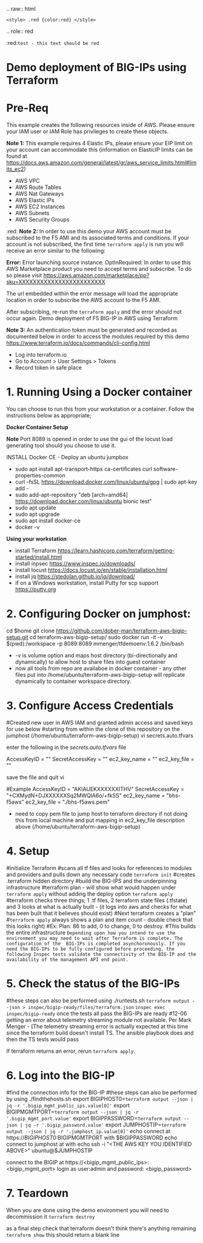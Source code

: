 .. raw:: html

    <style> .red {color:red} </style>

.. role:: red

:red:`test - this text should be red`

# Demo deployment of BIG-IPs using Terraform
# Pre-Req
This example creates the following resources inside of AWS.  Please ensure your IAM user or IAM Role has privileges to create these objects.

**Note 1:** This example requires 4 Elastic IPs, please ensure your EIP limit on your account can accommodate this (information on ElasticIP limits can be found at https://docs.aws.amazon.com/general/latest/gr/aws_service_limits.html#limits_ec2)
 - AWS VPC
 - AWS Route Tables
 - AWS Nat Gateways
 - AWS Elastic IPs
 - AWS EC2 Instances
 - AWS Subnets
 - AWS Security Groups

 :red: **Note 2:** In order to use this demo your AWS account must be subscribed to the F5 AMI and its associated terms and conditions. If your account is not subscribed, the first time ```terraform apply``` is run you will receive an error similar to the following:

 **Error:** Error launching source instance: OptInRequired: In order to use this AWS Marketplace product you need to accept terms and subscribe. To do so please 
visit https://aws.amazon.com/marketplace/pp?sku=XXXXXXXXXXXXXXXXXXXXXXXX

The url embedded within the error message will load the appropriate location in order to subscribe the AWS account to the F5 AMI.

After subscribing, re-run the ```terraform apply``` and the error should not occur again.
Demo deployment of F5 BIG-IP in AWS using Terraform

 **Note 3:** An authentication token must be generated and recorded as documented below in order to access the modules required by this demo
https://www.terraform.io/docs/commands/cli-config.html
- Log into terraform.io
- Go to Account > User Settings > Tokens
- Record token in safe place
# 1. Running Using a Docker container
You can choose to run this from your workstation or a container. Follow the instructions below as appropriate;

**Docker Container Setup**

**Note** Port 8089 is opened in order to use the gui of the locust load generating tool should you choose to use it.

INSTALL Docker CE - Deploy an ubuntu jumpbox 
  - sudo apt install apt-transport-https ca-certificates curl software-properties-common
  - curl -fsSL https://download.docker.com/linux/ubuntu/gpg | sudo apt-key add -
  - sudo add-apt-repository "deb [arch=amd64] https://download.docker.com/linux/ubuntu bionic test"
  - sudo apt update
  - sudo apt upgrade
  - sudo apt install docker-ce
  - docker -v

**Using your workstation**
  - install Terraform https://learn.hashicorp.com/terraform/getting-started/install.html
  - install inpsec https://www.inspec.io/downloads/
  - install locust https://docs.locust.io/en/stable/installation.html
  - install jq https://stedolan.github.io/jq/download/
  - if on a Windows workstation, install Putty for scp support https://putty.org
# 2. Configuring Docker on jumphost: 
cd $home
git clone https://github.com/dober-man/terraform-aws-bigip-setup.git
cd terraform-aws-bigip-setup/
sudo docker run -it -v $(pwd):/workspace -p 8089:8089 mmenger/tfdemoenv:1.6.2 /bin/bash

* -v is volume option and maps host directory (bi-directionally and dynamically) to allow host to share files into guest container
* now all tools from repo are availaboe in docker container - any other files put into /home/ubuntu/terraform-aws-bigip-setup will replicate dynamically to container workspace directory. 
# 3. Configure Access Credentials
#Created new user in AWS IAM and granted admin access and saved keys for use below
#starting from within the clone of this repository on the jumphost (/home/ubuntu/terraform-aws-bigip-setup)
vi secrets.auto.tfvars

enter the following in the *secrets.auto.tfvars* file

AccessKeyID         = "<AN ACCESS KEY FOR YOUR AWS ACCOUNT>" 
SecretAccessKey     = "<THE SECRET KEY ASSOCIATED WITH THE AWS ACCESS KEY>" 
ec2_key_name        = "<THE NAME OF AN AWS KEY PAIR WHICH IS ASSOCIATE WITH THE AWS ACOUNT>"
ec2_key_file        = "<THE PATH TO AN SSH KEY FILE USED TO CONNECT TO THE UBUNTU SERVER ONCE IT IS CREATED. NOTE: THIS PATH SHOULD BE RELATIVE TO THE CONTAINER ROOT>"

save the file and quit vi

#Example
AccessKeyID         = "AKIAUEKXXXXXXITHV"
SecretAccessKey     = "+CXMydN+DJXXXXXXSq2MWQlA6o/+fkSS"
ec2_key_name        = "bhs-f5aws"
ec2_key_file        = "./bhs-f5aws.pem"

* need to copy pem file to jump host to terraform directory if not doing this from local machine and put mapping in ec2_key_file description above (/home/ubuntu/terraform-aws-bigip-setup)
# 4. Setup 
#initialize Terraform
#scans all tf files and looks for references to modules and providers and pulls down any necessary code
```terraform init```
#creates .terraform hidden directory
#build the BIG-IPS and the underpinning infrastructure
#terraform plan - will show what would happen under ```terraform apply``` without adding the deploy option
```terraform apply```
#terraform checks three things; 1 .tf files, 2 terraform state files (.tfstate) and 3 looks at what is actually built - (it logs into aws and checks for what has been built that it believes should exist)
#Next terraform creates a "plan"
#```terraform apply``` always shows a plan and item count - double check that this looks right)
#Ex: Plan: 86 to add, 0 to change, 0 to destroy.
#This builds the entire infrastructure 
```Depending upon how you intend to use the environment you may need to wait after Terraform is complete. The configuration of the  BIG-IPs is completed asynchoronously. If you need the BIG-IPs to be fully configured before proceeding, the following Inspec tests validate the connectivity of the BIG-IP and the availability of the management API end point.```
# 5. Check the status of the BIG-IPs
#these steps can also be performed using ./runtests.sh
````terraform output --json > inspec/bigip-ready/files/terraform.json````
````inspec exec inspec/bigip-ready````
once the tests all pass the BIG-IPs are ready
#12-06 getting an error about telemetry streaming module not available. Per Mark Menger - [The telemetry streaming error is actually expected at this time since the terraform build doesn't install TS.
​The ansible playbook does and then the TS tests would pass

If terraform returns an error, rerun ```terraform apply```.
# 6. Log into the BIG-IP
#find the connection info for the BIG-IP
#these steps can also be performed by using ./findthehosts.sh
export BIGIPHOST0=`terraform output --json | jq -r '.bigip_mgmt_public_ips.value[0]'`
export BIGIPMGMTPORT=`terraform output --json | jq -r '.bigip_mgmt_port.value'`
export BIGIPPASSWORD=`terraform output --json | jq -r '.bigip_password.value'`
export JUMPHOSTIP=`terraform output --json | jq -r '.jumphost_ip.value[0]'`
echo connect at https://$BIGIPHOST0:$BIGIPMGMTPORT with $BIGIPPASSWORD
echo connect to jumphost at with
echo ssh -i "<THE AWS KEY YOU IDENTIFIED ABOVE>" ubuntu@$JUMPHOSTIP

connect to the BIGIP at https://<bigip_mgmt_public_ips>:<bigip_mgmt_port>
login as user:admin and password: <bigip_password>
# 7. Teardown
When you are done using the demo environment you will need to decommission it
```terraform destroy```

as a final step check that terraform doesn't think there's anything remaining
```terraform show```
this should return a blank line

